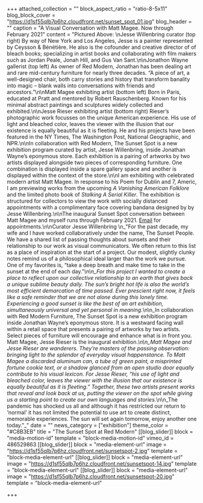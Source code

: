 +++
attached_collection = ""
block_aspect_ratio = "ratio-8-5x11"
blog_block_cover = "https://d1sf55qlb7p6hz.cloudfront.net/sunset_spot_01.jpg"
blog_header = ""
caption = "A Visual Conversation with Matt Magee. Now through February 2021"
content = "Pictured Above:  \nJesse Willenbring curator (top right) By way of New York and Los Angeles, Jesse is a painter represented by Ceysson & Bénétière. He also is the cofounder and creative director of of bleach books; specializing in artist books and collaborating with film makers such as Jordan Peale, Jonah Hill, and Gus Van Sant.\n\nJonathon Wayne gallerist (top left) As owner of Red Modern, Jonathan has been dealing art and rare mid-century furniture for nearly three decades. “A piece of art, a well-designed chair, both carry stories and history that transform banality into magic – blank walls into conversations with friends and ancestors.”\n\nMatt Magee exhibiting artist (bottom left) Born in Paris, educated at Pratt and mentored by Robert Rauschenberg. Known for his minimal abstract paintings and sculptures widely collected and exhibited.\n\nJesse Rieser exhibiting artist (bottom right) Rieser’s photographic work focusses on the unique American experience. His use of light and bleached color, leaves the viewer with the illusion that our existence is equally beautiful as it is fleeting. He and his projects have been featured in the NY Times, The Washington Post, National Geographic, and NPR.\n\nIn collaboration with Red Modern, The Sunset Spot is a new exhibition program curated by artist, Jesse Willenbring, inside Jonathan Wayne’s eponymous store. Each exhibition is a pairing of artworks by two artists displayed alongside two pieces of corresponding furniture. One combination is displayed inside a spare gallery space and another is displayed within the context of the store.\n\nI am exhibiting with celebrated modern artist Matt Magee. In response to his Poem for Dublin and 7, Americ, I am previewing works from the upcoming _A Vanishing American Folklore_ and the limited photo book of _Stalking A Serial Killer_. The exhibition is structured for collectors to view the work with socially distanced appointments with a complimentary face covering bandana designed by by Jesse Willenbring.\n\nThe inaugural Sunset Spot conversation between Matt Magee and myself runs through February 2021. [Email](Mailto:INFO@REDMODERNFURNITURE.COM) for appointments.\n\nCurator Jesse Willenbring­  \n_\"For the past decade, my wife and I have worked collaboratively under the name, The Sunset People. We have a shared list of passing thoughts about sunsets and their relationship to our work as visual communicators. We often return to this list as a place of inspiration at the start of a project. Our modest, slightly clunky notes remind us of a philosophical ideal larger than the work we pursue. One of my favorites is, “take a deep breath and make time to take in the sunset at the end of each day.”_\n\n_For this project I wanted to create a place to reflect upon our collective relationship to an earth that gives back a unique sublime beauty daily. The sun’s bright hot life is also the world’s most efficient demarcation of time passed. Ever prescient right now, it feels like a safe reminder that we are not alone during this lonely time. Experiencing a good sunset is like the best of an art exhibition, simultaneously universal and yet personal in meaning._\n\n_In collaboration with Red Modern Furniture, The Sunset Spot is a new exhibition program inside Jonathan Wayne’s eponymous store. It is a westward facing wall within a retail space that presents a pairing of artworks by two artists. Select pieces of furniture will encourage and enhance what is in front you. Matt Magee, Jesse Rieser is the inaugural exhibition._\n\n_Matt Magee and Jesse Rieser are wanderers. They’re masters of the passing observation: bringing light to the splendor of everyday visual happenstance. To Matt Magee a discarded aluminum can, a tube of green paint, a misprinted fortune cookie text, or a shadow glanced from an open studio door equally contribute to his visual lexicon. For Jesse Rieser, “his use of light and bleached color, leaves the viewer with the illusion that our existence is equally beautiful as it is fleeting.” Together, these two artists present works that reveal and look back at us, putting the viewer on the spot while giving us a starting point to create our own languages and stories._\n\n_The pandemic has shocked us all and although it has restricted our return to ‘normal’ it has not limited the potential to use art to create distinct, memorable experiences. The sun will set again tomorrow, enjoy another one today.\"_"
date = ""
news_category = ["exhibition"]
theme_color = "#C8B3EB"
title = "The Sunset Spot at Red Modern"
[[blog_slider]]
block = "media-motion-id"
template = "block-media-motion-id"
vimeo_id = 486529863
[[blog_slider]]
block = "media-element-url"
image = "https://d1sf55qlb7p6hz.cloudfront.net/sunsetspot-2.jpg"
template = "block-media-element-url"
[[blog_slider]]
block = "media-element-url"
image = "https://d1sf55qlb7p6hz.cloudfront.net/sunsetspot-14.jpg"
template = "block-media-element-url"
[[blog_slider]]
block = "media-element-url"
image = "https://d1sf55qlb7p6hz.cloudfront.net/sunsetspot-20.jpg"
template = "block-media-element-url"

+++
